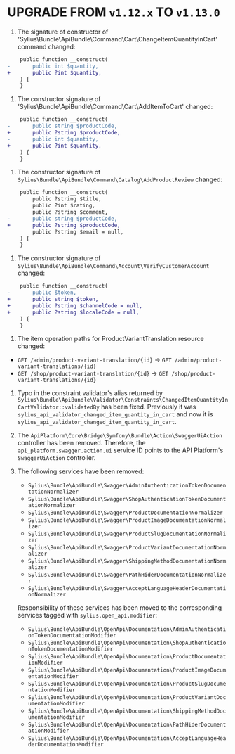 # UPGRADE FROM `v1.12.x` TO `v1.13.0`

1. The signature of constructor of 'Sylius\Bundle\ApiBundle\Command\Cart\ChangeItemQuantityInCart' command changed:

````diff
    public function __construct(
-       public int $quantity,
+       public ?int $quantity,
    ) {
    } 
````

1. The constructor signature of 'Sylius\Bundle\ApiBundle\Command\Cart\AddItemToCart' changed:

````diff
    public function __construct(
-       public string $productCode,
+       public ?string $productCode,
-       public int $quantity,
+       public ?int $quantity,
    ) {
    }
````

1. The constructor signature of `Sylius\Bundle\ApiBundle\Command\Catalog\AddProductReview` changed:

````diff
    public function __construct(
        public ?string $title,
        public ?int $rating,
        public ?string $comment,
-       public string $productCode,
+       public ?string $productCode,
        public ?string $email = null,
    ) {
    }
````

1. The constructor signature of `Sylius\Bundle\ApiBundle\Command\Account\VerifyCustomerAccount` changed:

````diff
    public function __construct(
-       public $token,
+       public string $token,
+       public ?string $channelCode = null,
+       public ?string $localeCode = null,
    ) {
    }
````

1. The item operation paths for ProductVariantTranslation resource changed:

- `GET /admin/product-variant-translation/{id}` -> `GET /admin/product-variant-translations/{id}`
- `GET /shop/product-variant-translation/{id}` -> `GET /shop/product-variant-translations/{id}`

1. Typo in the constraint validator's alias returned by `Sylius\Bundle\ApiBundle\Validator\Constraints\ChangedItemQuantityInCartValidator::validatedBy` has been fixed.
   Previously it was `sylius_api_validator_changed_item_guantity_in_cart` and now it is `sylius_api_validator_changed_item_quantity_in_cart`.

1. The `ApiPlatform\Core\Bridge\Symfony\Bundle\Action\SwaggerUiAction` controller has been removed.
   Therefore, the `api_platform.swagger.action.ui` service ID points to the API Platform's `SwaggerUiAction` controller.

1. The following services have been removed:
   * `Sylius\Bundle\ApiBundle\Swagger\AdminAuthenticationTokenDocumentationNormalizer`
   * `Sylius\Bundle\ApiBundle\Swagger\ShopAuthenticationTokenDocumentationNormalizer`
   * `Sylius\Bundle\ApiBundle\Swagger\ProductDocumentationNormalizer`
   * `Sylius\Bundle\ApiBundle\Swagger\ProductImageDocumentationNormalizer`
   * `Sylius\Bundle\ApiBundle\Swagger\ProductSlugDocumentationNormalizer`
   * `Sylius\Bundle\ApiBundle\Swagger\ProductVariantDocumentationNormalizer`
   * `Sylius\Bundle\ApiBundle\Swagger\ShippingMethodDocumentationNormalizer`
   * `Sylius\Bundle\ApiBundle\Swagger\PathHiderDocumentationNormalizer`
   * `Sylius\Bundle\ApiBundle\Swagger\AcceptLanguageHeaderDocumentationNormalizer`
   
   Responsibility of these services has been moved to the corresponding services tagged with `sylius.open_api.modifier`:
   * `Sylius\Bundle\ApiBundle\OpenApi\Documentation\AdminAuthenticationTokenDocumentationModifier`
   * `Sylius\Bundle\ApiBundle\OpenApi\Documentation\ShopAuthenticationTokenDocumentationModifier`
   * `Sylius\Bundle\ApiBundle\OpenApi\Documentation\ProductDocumentationModifier`
   * `Sylius\Bundle\ApiBundle\OpenApi\Documentation\ProductImageDocumentationModifier`
   * `Sylius\Bundle\ApiBundle\OpenApi\Documentation\ProductSlugDocumentationModifier`
   * `Sylius\Bundle\ApiBundle\OpenApi\Documentation\ProductVariantDocumentationModifier`
   * `Sylius\Bundle\ApiBundle\OpenApi\Documentation\ShippingMethodDocumentationModifier`
   * `Sylius\Bundle\ApiBundle\OpenApi\Documentation\PathHiderDocumentationModifier`
   * `Sylius\Bundle\ApiBundle\OpenApi\Documentation\AcceptLanguageHeaderDocumentationModifier`
